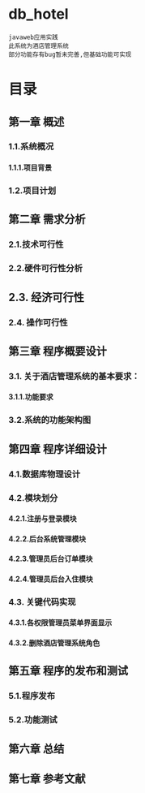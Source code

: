 # db_hotel
    javaweb应用实践
    此系统为酒店管理系统
    部分功能存有bug暂未完善,但基础功能可实现

# 目录 
## 第一章 概述
### 1.1.系统概况
#### 1.1.1.项目背景
### 1.2.项目计划
## 第二章 需求分析
### 2.1.技术可行性
### 2.2.硬件可行性分析
##  2.3.	经济可行性
### 2.4.	操作可行性
## 第三章 程序概要设计
### 3.1.	关于酒店管理系统的基本要求：
#### 3.1.1.功能要求
### 3.2.系统的功能架构图
## 第四章 程序详细设计
### 4.1.数据库物理设计
### 4.2.模块划分
#### 4.2.1.注册与登录模块
#### 4.2.2.后台系统管理模块
#### 4.2.3.管理员后台订单模块
#### 4.2.4.管理员后台入住模块
### 4.3.	关键代码实现
#### 4.3.1.各权限管理员菜单界面显示
#### 4.3.2.删除酒店管理系统角色
## 第五章 程序的发布和测试
### 5.1.程序发布
### 5.2.功能测试
## 第六章 总结
## 第七章 参考文献


